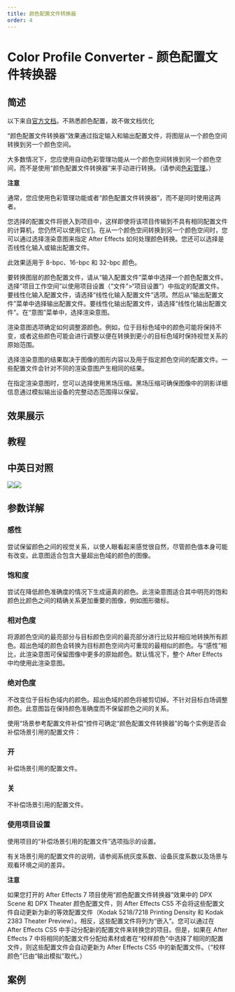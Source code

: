 ```yaml
---
title: 颜色配置文件转换器
order: 4
---
```


# Color Profile Converter - 颜色配置文件转换器

## 简述

以下来自[官方文档](https://helpx.adobe.com/cn/after-effects/using/utility-effects.html)。不熟悉颜色配置，故不做文档优化

“颜色配置文件转换器”效果通过指定输入和输出配置文件，将图层从一个颜色空间转换到另一个颜色空间。

大多数情况下，您应使用自动色彩管理功能从一个颜色空间转换到另一个颜色空间，而不是使用“颜色配置文件转换器”来手动进行转换。（请参阅[色彩管理](https://helpx.adobe.com/cn/after-effects/using/color-management.html#color_management)。）

**注意**

通常，您应使用色彩管理功能或者“颜色配置文件转换器”，而不是同时使用这两者。

您选择的配置文件将嵌入到项目中，这样即使将该项目传输到不具有相同配置文件的计算机，您仍然可以使用它们。在从一个颜色空间转换到另一个颜色空间时，您可以通过选择渲染意图来指定
After Effects 如何处理颜色转换。您还可以选择是否线性化输入或输出配置文件。

此效果适用于 8-bpc、16-bpc 和 32-bpc 颜色。

要转换图层的颜色配置文件，请从“输入配置文件”菜单中选择一个颜色配置文件。选择“项目工作空间”以使用项目设置（“文件”>“项目设置”）中指定的配置文件。要线性化输入配置文件，请选择“线性化输入配置文件”选项。然后从“输出配置文件”菜单中选择输出配置文件。要线性化输出配置文件，请选择“线性化输出配置文件”。在“意图”菜单中，选择渲染意图。

渲染意图选项确定如何调整源颜色。例如，位于目标色域中的颜色可能将保持不变，或者这些颜色可能会进行调整以便在转换到更小的目标色域时保持视觉关系的原始范围。

选择渲染意图的结果取决于图像的图形内容以及用于指定颜色空间的配置文件。一些配置文件会针对不同的渲染意图产生相同的结果。

在指定渲染意图时，您可以选择使用黑场压缩。黑场压缩可确保图像中的阴影详细信息通过模拟输出设备的完整动态范围得以保留。

## 效果展示

## 教程

## 中英日对照

![](https://mir.yuelili.com/user/AE/effects/AE-Effects-Utility-Color_Profile_Converter.png)![](https://mir.yuelili.com/user/AE/effects/AE-Effects-Utility-Color_Profile_Converter_cn.png)

## 参数详解

### 感性

尝试保留颜色之间的视觉关系，以使人眼看起来感觉很自然，尽管颜色值本身可能有改变。此意图适合包含大量超出色域的颜色的图像。

### 饱和度

尝试在降低颜色准确度的情况下生成逼真的颜色。此渲染意图适合其中明亮的饱和颜色比颜色之间的精确关系更加重要的图像，例如图形徽标。

### 相对色度

将源颜色空间的最亮部分与目标颜色空间的最亮部分进行比较并相应地转换所有颜色。超出色域的颜色会转换为目标颜色空间内可重现的最相似的颜色。与“感性”相比，此渲染意图可保留图像中更多的原始颜色。默认情况下，整个
After Effects 中均使用此渲染意图。

### 绝对色度

不改变位于目标色域内的颜色。超出色域的颜色将被剪切掉。不针对目标白场调整颜色。此意图旨在保持颜色准确度而不保留颜色之间的关系。

使用“场景参考配置文件补偿”控件可确定“颜色配置文件转换器”的每个实例是否会补偿场景引用的配置文件：

### 开

补偿场景引用的配置文件。

### 关

不补偿场景引用的配置文件。

### 使用项目设置

使用项目的“补偿场景引用的配置文件”选项指示的设置。

有关场景引用的配置文件的说明，请参阅系统灰度系数、设备灰度系数以及场景与观看环境之间的差异。

**注意**

如果您打开的 After Effects 7 项目使用“颜色配置文件转换器”效果中的 DPX Scene 和 DPX Theater 颜色配置文件，则
After Effects CS5 不会将这些配置文件自动更新为新的等效配置文件（Kodak 5218/7218 Printing Density 和
Kodak 2383 Theater Preview）。相反，这些配置文件将列为“嵌入”。您可以通过在 After Effects CS5
中手动分配新的配置文件来转换您的项目。但是，如果在 After Effects 7
中将相同的配置文件分配给素材或者在“校样颜色”中选择了相同的配置文件，则这些配置文件会自动更新为 After Effects CS5
中的新配置文件。（“校样颜色”已由“输出模拟”取代。）

## 案例
